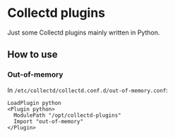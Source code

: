 # Collectd plugins

Just some Collectd plugins mainly written in Python.

## How to use

### Out-of-memory

In `/etc/collectd/collectd.conf.d/out-of-memory.conf`:

```
LoadPlugin python
<Plugin python>
  ModulePath "/opt/collectd-plugins"
  Import "out-of-memory"
</Plugin>
```
